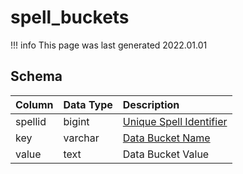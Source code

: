 # spell_buckets

!!! info
	This page was last generated 2022.01.01

## Schema

| Column | Data Type | Description |
| :--- | :--- | :--- |
| spellid | bigint | [Unique Spell Identifier](spells_new.md) |
| key | varchar | [Data Bucket Name](../../schema/data-storage/data_buckets.md) |
| value | text | Data Bucket Value |

